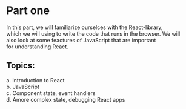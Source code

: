 # Part one

In this part, we will familiarize ourselces with the React-library,   
which we will using to write the code that runs in the browser. We will  
also look at some feactures of JavaScript that are important  
for understanding React.

## Topics:  

a. Introduction to React  
b. JavaScript  
c. Component state, event handlers  
d. Amore complex state, debugging React apps  
